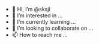 - 👋 Hi, I’m @sksji
- 👀 I’m interested in ...
- 🌱 I’m currently learning ...
- 💞️ I’m looking to collaborate on ...
- 📫 How to reach me ...

<!---
sksji/sksji is a ✨ special ✨ repository because its `README.md` (this file) appears on your GitHub profile.
You can click the Preview link to take a look at your changes.
--->
